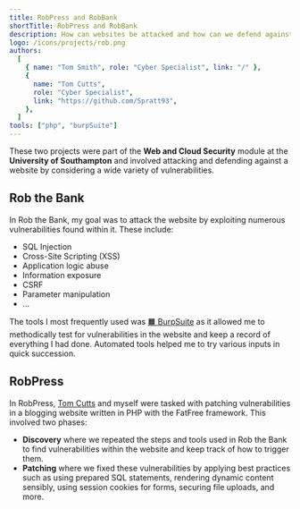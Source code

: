 ```yaml
---
title: RobPress and RobBank
shortTitle: RobPress and RobBank
description: How can websites be attacked and how can we defend against it
logo: /icons/projects/rob.png
authors:
  [
    { name: "Tom Smith", role: "Cyber Specialist", link: "/" },
    {
      name: "Tom Cutts",
      role: "Cyber Specialist",
      link: "https://github.com/Spratt93",
    },
  ]
tools: ["php", "burpSuite"]
---
```


These two projects were part of the **Web and Cloud Security** module at the **University of Southampton** and involved attacking and defending against a website by considering a wide variety of vulnerabilities.

## Rob the Bank

In Rob the Bank, my goal was to attack the website by exploiting numerous vulnerabilities found within it. These include:

- SQL Injection
- Cross-Site Scripting (XSS)
- Application logic abuse
- Information exposure
- CSRF
- Parameter manipulation
- ...

The tools I most frequently used was [🟧 BurpSuite](https://portswigger.net/burp) as it allowed me to methodically test for vulnerabilities in the website and keep a record of everything I had done. Automated tools helped me to try various inputs in quick succession.

## RobPress

In RobPress, [Tom Cutts](https://github.com/Spratt93) and myself were tasked with patching vulnerabilities in a blogging website written in PHP with the FatFree framework. This involved two phases:

- **Discovery** where we repeated the steps and tools used in Rob the Bank to find vulnerabilities within the website and keep track of how to trigger them.
- **Patching** where we fixed these vulnerabilities by applying best practices such as using prepared SQL statements, rendering dynamic content sensibly, using session cookies for forms, securing file uploads, and more.
